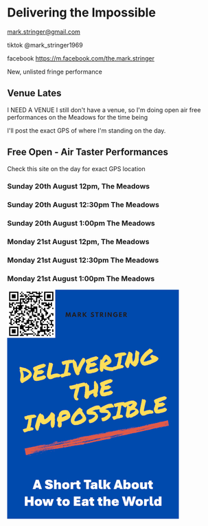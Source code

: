 # Delivering the Impossible
mark.stringer@gmail.com

tiktok @mark_stringer1969

facebook https://m.facebook.com/the.mark.stringer

New, unlisted fringe performance

## Venue Lates
I NEED A VENUE
I still don't have a venue, so I'm doing open air free performances on the Meadows for the time being

I'll post the exact GPS of where I'm standing on the day.

## Free Open - Air Taster Performances
Check this site on the day for exact GPS location
### Sunday 20th August 12pm, The Meadows
### Sunday 20th August 12:30pm The Meadows
### Sunday 20th August 1:00pm The Meadows
### Monday 21st August 12pm, The Meadows
### Monday 21st August 12:30pm The Meadows
### Monday 21st August 1:00pm The Meadows


<img src="cover.png" alt="HTML5 Icon" width="400">
<br>

